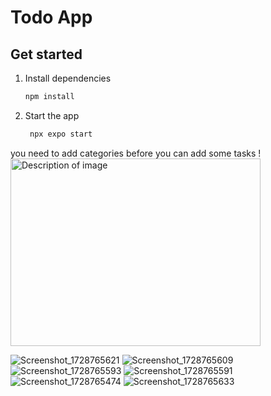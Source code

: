 # Todo App



## Get started

1. Install dependencies

   ```bash
   npm install
   ```

2. Start the app

   ```bash
    npx expo start
   ```
you need to add categories before you can add some tasks !
<img src="https://github.com/user-attachments/assets/935c7cb9-be46-42fa-aeb8-034c1789e2df" alt="Description of image" width="400" height="300"/>


![Screenshot_1728765621](https://github.com/user-attachments/assets/33f79e7f-aa05-4410-946b-a1783e8fbf82)
![Screenshot_1728765609](https://github.com/user-attachments/assets/1de7f238-66a6-441f-95b6-7fcf0b0487b1)
![Screenshot_1728765593](https://github.com/user-attachments/assets/09daa3f9-93b5-43f4-89d4-5a6e4b789955)
![Screenshot_1728765591](https://github.com/user-attachments/assets/ba03eb39-2cd4-4f81-bfb2-9f0de4736571)
![Screenshot_1728765474](https://github.com/user-attachments/assets/fac10509-9aaf-49f9-af04-84147c54dd2a)
![Screenshot_1728765633](https://github.com/user-attachments/assets/7f514777-eaa9-4787-adbf-3a3f2b4c9409)
